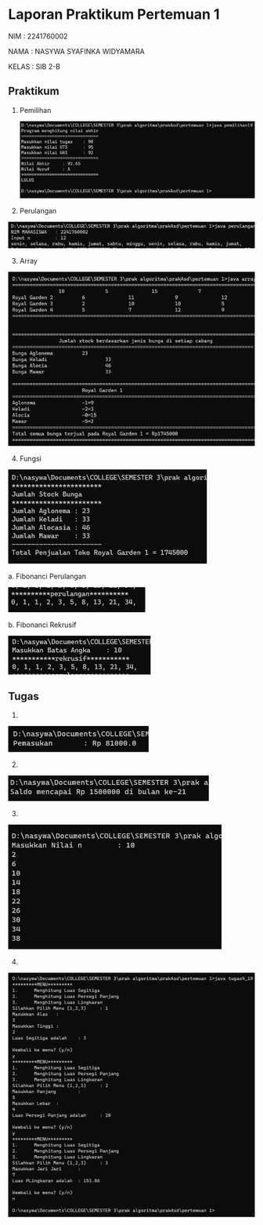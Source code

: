 # Laporan Praktikum Pertemuan 1
NIM     : 2241760002

NAMA    : NASYWA SYAFINKA WIDYAMARA

KELAS   : SIB 2-B

##  Praktikum
1. Pemilihan
   
   <img src=pemilihan.png>
   
2. Perulangan 

<img src=perulangan.png>

3. Array

<img src=array.png>

4. Fungsi
   
<img src=fungsi.png>

   a. Fibonanci Perulangan
        
<img src=perulanganfb.png>

   b. Fibonanci Rekrusif

<img src=rekursiffb.png>

## Tugas
1. 
   
   <img src=tugas1.png>

2. 
   
   <img src=tugas2.png>
   
3. 
   
   <img src=tugas3.png>
   
4. 
   
   <img src=tugas4.png>


